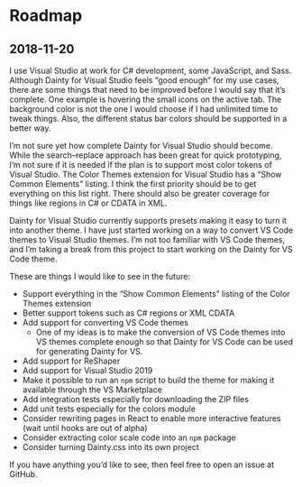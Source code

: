 # Roadmap

## 2018-11-20

I use Visual Studio at work for C# development, some JavaScript, and Sass. Although Dainty for Visual Studio feels “good enough” for my use cases, there are some things that need to be improved before I would say that it’s complete. One example is hovering the small icons on the active tab. The background color is not the one I would choose if I had unlimited time to tweak things. Also, the different status bar colors should be supported in a better way.

I’m not sure yet how complete Dainty for Visual Studio should become. While the search–replace approach has been great for quick prototyping, I’m not sure if it is needed if the plan is to support most color tokens of Visual Studio. The Color Themes extension for Visual Studio has a “Show Common Elements” listing. I think the first priority should be to get everything on this list right. There should also be greater coverage for things like regions in C# or CDATA in XML.

Dainty for Visual Studio currently supports presets making it easy to turn it into another theme. I have just started working on a way to convert VS Code themes to Visual Studio themes. I’m not too familiar with VS Code themes, and I’m taking a break from this project to start working on the Dainty for VS Code theme.

These are things I would like to see in the future:

- Support everything in the “Show Common Elements” listing of the Color Themes extension
- Better support tokens such as C# regions or XML CDATA
- Add support for converting VS Code themes
  - One of my ideas is to make the conversion of VS Code themes into VS themes complete enough so that Dainty for VS Code can be used for generating Dainty for VS.
- Add support for ReShaper
- Add support for Visual Studio 2019
- Make it possible to run an `npm` script to build the theme for making it available through the VS Marketplace
- Add integration tests especially for downloading the ZIP files
- Add unit tests especially for the colors module
- Consider rewriting pages in React to enable more interactive features (wait until hooks are out of alpha)
- Consider extracting color scale code into an `npm` package
- Consider turning Dainty.css into its own project

If you have anything you’d like to see, then feel free to open an issue at GitHub.
